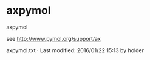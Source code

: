 # axpymol

axpymol

see <http://www.pymol.org/support/ax>

axpymol.txt · Last modified: 2016/01/22 15:13 by holder
